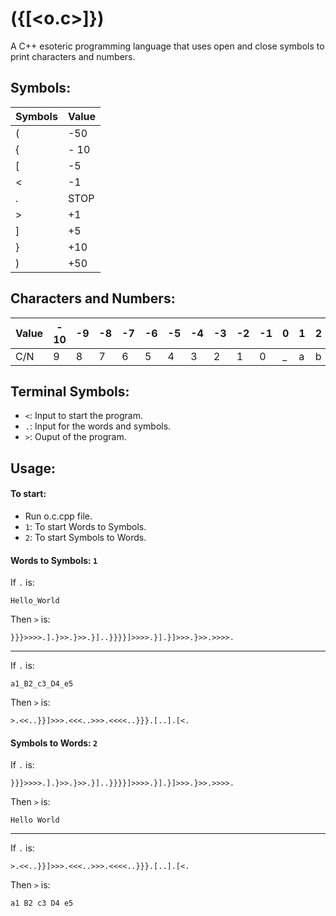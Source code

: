 # ({[<o.c>]})
A C++ esoteric programming language that uses open and close symbols to print characters and numbers.

## Symbols:
| Symbols | Value |
| --- | --- |
| ( | -50
| { | - 10
| [ | -5
| < | -1
| . | STOP
| > | +1
| ] | +5
| } | +10
| ) | +50

## Characters and Numbers:
| Value | - 10 | -9 | -8 | -7 | -6 | -5 | -4 | -3 | -2 | -1 | 0 | 1 | 2 | 3 | 4 | 5 | 6 | 7 | 8 | 9 | 10 | 11 | 12 | 13 | 14 | 15 | 16 | 17 | 18 | 19 | 20 | 21 | 22 | 23 | 24 | 25 | 26 | 27 | 28 | 29 | 30 | 31 | 32 | 33 | 34 | 35 | 36 | 37 | 38 | 39 | 40 | 41 | 42 | 43 | 44 | 45 | 46 | 47 | 48 | 49 | 50 | 51 | 52
| --- | --- | --- | --- | --- | --- | --- | --- | --- | --- | --- | --- | --- | --- | --- | --- | --- | --- | --- | ---  | --- | --- | --- | --- | --- | --- | --- | --- | --- | ---  | --- | --- | --- | --- | --- | --- | --- | --- | --- | ---  | --- | --- | --- | --- | --- | --- | --- | --- | --- | ---  | --- | --- | --- | --- | --- | --- | --- | --- | --- | --- | --- | --- | --- | ---
| C/N | 9 | 8 | 7 | 6 | 5 | 4 | 3 | 2 | 1 | 0 | _ | a | b | c | d | e | f | g | h | i | j | k | l | m | n | o | p | q | r | s | t | u | v | w | x | y | z | A | B | C | D | E | F | G | H | I | J | K | L | M | N | O | P | Q | R | S | T | U | V | W | X | Y | Z

## Terminal Symbols:
- ```<```: Input to start the program.
- ```.```: Input for the words and symbols.
- ```>```: Ouput of the program.

## Usage:
#### To start:
- Run o.c.cpp file.
- ```1```: To start Words to Symbols.
- ```2```: To start Symbols to Words.
#### Words to Symbols: ```1```
If ```.``` is:
```
Hello_World
```
Then ```>``` is:
```
}}}>>>>.].}>>.}>>.}]..}}}}]>>>>.}].}]>>>.}>>.>>>>.
```
---
If ```.``` is:
```
a1_B2_c3_D4_e5
```
Then ```>``` is:
```
>.<<..}}]>>>.<<<..>>>.<<<<..}}}.[..].[<.
```
#### Symbols to Words: ```2```
If ```.``` is:
```
}}}>>>>.].}>>.}>>.}]..}}}}]>>>>.}].}]>>>.}>>.>>>>.
```
Then ```>``` is:
```
Hello World
```
---
If ```.``` is:
```
>.<<..}}]>>>.<<<..>>>.<<<<..}}}.[..].[<.
```
Then ```>``` is:
```
a1 B2 c3 D4 e5
```
